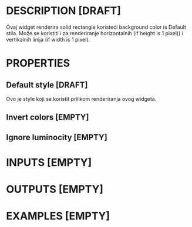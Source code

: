 # DESCRIPTION [DRAFT]

Ovaj widget renderira solid rectangle koristeći background color is Default stila. Može se koristiti i za renderiranje horizontalnih (if height is 1 pixel)) i vertikalnih linija (if width is 1 pixel).

# PROPERTIES

## Default style [DRAFT]

Ovo je style koji se koristit prilikom renderiranja ovog widgeta.

## Invert colors [EMPTY]


## Ignore luminocity [EMPTY]


# INPUTS [EMPTY]

# OUTPUTS [EMPTY]

# EXAMPLES [EMPTY]

